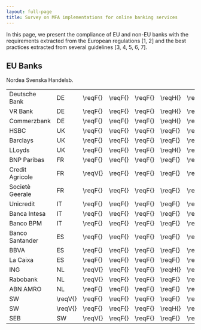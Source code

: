 ```yaml
---
layout: full-page
title: Survey on MFA implementations for online banking services
---
```


In this page, we present the compliance of EU and non-EU banks with the
requirements extracted from the European regulations [1, 2] and the best practices
extracted from several guidelines [3, 4, 5, 6, 7].

<h2>EU Banks</h2>
<table>
<tr id="deutsche-bank">
<td>Deutsche Bank 	</td>
<td> DE	</td>
<td> \reqF{} </td><td> \reqF{} 	</td><td> \reqF{} 	</td><td> \reqH{}  	</td><td> \reqH{} 	</td><td> \reqH{} 	</td><td> \reqF{} 	</td><td> \reqH{} </td><td> \reqH{} </td>
</tr>
<tr id="vr-bank">
<td>VR Bank 	</td>
<td> DE	</td>
<td> \reqF{} </td><td> \reqF{} 	</td><td> \reqF{} 	</td><td> \reqH{} 	</td><td> \reqF{} 	</td><td> \reqF{} 	</td><td> \reqF{} 	</td><td> \reqH{} </td><td> \reqH{} </td>
</tr>
<tr id="commerzbank">
<td>Commerzbank 	</td>
<td> DE	</td>
<td> \reqF{}	</td><td> \reqF{} 	</td><td> \reqF{} 	</td><td>  \reqH{} 	</td><td> \reqH{} 	</td><td> \reqH{} 	</td><td> \reqH{} 	</td><td> \reqV{} </td><td> \reqV{} </td>
</tr>
<tr id="hsbc">
<td>HSBC	</td>
<td> UK	</td>
<td> \reqF{} </td><td> \reqF{} 	</td><td> \reqF{} 	</td><td> \reqF{} 	</td><td> \reqN{} 	</td><td> \reqV{} 	</td><td> \reqF{} 	</td><td> \reqF{} </td><td> \reqF{} </td>
</tr>
<tr id="barclays">
<td>Barclays</td>
<td> UK	</td>
<td> \reqF{} </td><td> \reqF{} 	</td><td> \reqF{} 	</td><td> \reqF{} 	</td><td> \reqV{} 	</td><td> \reqV{} 	</td><td> \reqF{} 	</td><td> \reqH{} </td><td> \reqH{} </td>
</tr>
<tr id="lloyds-bank">
<td>LLoyds	</td>
<td> UK	</td>
<td> \reqF{} </td><td> \reqF{} 	</td><td> \reqF{} 	</td><td> \reqH{} 	</td><td> \reqF{} 	</td><td> \reqH{} 	</td><td> \reqF{} 	</td><td> \reqH{} </td><td> \reqH{} </td>
</tr>
<tr id="bnp-paribas">
<td>BNP Paribas	</td>
<td> FR	</td>
<td> \reqF{} </td><td> \reqF{} 	</td><td> \reqF{} 	</td><td> \reqF{}	</td><td> \reqF{} 	</td><td> \reqH{} 	</td><td> \reqH{} 	</td><td> \reqN{} </td><td> \reqN{} </td>
</tr>
<tr id="credit-agricole">
<td>Credit Agricole	</td>
<td> FR	</td>
<td> \reqV{} </td><td> 	\reqF{} 	</td><td> \reqF{} 	</td><td> \reqF{} 	</td><td> \reqF{} 	</td><td> \reqN{} 	</td><td> \reqH{} 	</td><td> \reqN{} </td><td> \reqN{} </td>
</tr>
<tr id="societe-generale">
<td>Societè Geerale</td>
<td> FR	</td>
<td> \reqF{} </td><td> \reqF{} 	</td><td> \reqF{} 	</td><td> \reqF{} 	</td><td> \reqF{} 	</td><td> \reqH{} 	</td><td> \reqH{} 	</td><td> \reqV{} </td><td> \reqV{} </td>
</tr>
<tr id="unicredit">
<td>Unicredit</td>
<td> IT	</td>
<td> \reqF{} </td><td> \reqF{} 	</td><td> \reqF{} 	</td><td> \reqF{} 	</td><td> \reqH{} 	</td><td> \reqH{} 	</td><td> \reqF{} 	</td><td> \reqH{} </td><td> \reqH{} </td>
</tr>
<tr id=""banca-intesa>
<td>Banca Intesa</td>
<td> IT	</td>
<td> \reqF{} </td><td> \reqF{} 	</td><td> \reqF{} 	</td><td>  \reqF{} 	</td><td> \reqH{} 	</td><td> \reqH{} 	</td><td> \reqF{} 	</td><td> \reqF{} </td><td> \reqF{} </td>
</tr>
<tr id="banco-bpm">
<td>Banco BPM	</td>
<td> IT	</td>
<td> \reqF{} </td><td> \reqF{} 	</td><td> \reqF{} 	</td><td> \reqF{} 	</td><td> \reqH{} 	</td><td> \reqH{} 	</td><td> \reqF{} 	</td><td> \reqF{} </td><td> \reqF{} </td>
</tr>
<tr id="banco-santander">
<td> Banco Santander	</td>
<td> ES	</td>
<td> \reqF{} </td><td> \reqF{} 	</td><td> \reqF{} 	</td><td> \reqF{} 	</td><td> \reqF{} 	</td><td> \reqV{} 	</td><td> \reqH{} 	</td><td> \reqV{} </td><td> \reqV{} </td>
</tr>
<tr id="bbva">
<td>BBVA	</td>
<td> ES	</td>
<td> \reqF{} </td><td> \reqF{} 	</td><td> \reqF{} 	</td><td> \reqF{} 	</td><td> \reqF{} 	</td><td> \reqF{} 	</td><td> \reqH{} 	</td><td> \reqV{} </td><td> \reqV{} </td>
</tr>
<tr id="la-caixa">
<td>La Caixa</td>
<td> ES	</td>
<td> \reqF{} </td><td> \reqF{} 	</td><td> \reqF{} 	</td><td> \reqF{} 	</td><td> \reqH{} 	</td><td> \reqH{} 	</td><td> \reqH{} 	</td><td> \reqF{} </td><td> \reqF{} </td>
</tr>
<tr id="ing">
<td>ING</td>
<td> NL	</td>
<td> \reqV{}	</td><td>  	\reqF{}	</td><td> \reqF{} 	</td><td> \reqH{} 	</td><td> \reqH{}	</td><td> \reqH{}	</td><td> \reqH{} 	</td><td> \reqV{}	</td><td> \reqV{} </td>
</tr>
<tr id="rabobank">
<td>Rabobank	</td>
<td> NL	</td>
<td> \reqV{} </td><td> \reqF{} 	</td><td> \reqF{} 	</td><td> \reqF{} 	</td><td> \reqF{} 	</td><td> \reqF{} 	</td><td> \reqH{} 	</td><td> \reqF{} </td><td> \reqF{} </td>
</tr>
<tr id="abn-amro">
<td>ABN AMRO</td>
<td> NL	</td>
<td>\reqF{} </td><td> \reqF{} 	</td><td> \reqF{} 	</td><td> \reqF{} 	</td><td> \reqF{} 	</td><td> \reqF{} 	</td><td> \reqH{} 	</td><td> \reqV{} </td><td> \reqV{} </td>
</tr>
<tr id="nordea">
Nordea	</td>
<td> SW	</td>
<td> \reqV{} </td><td> \reqF{} 	</td><td> \reqF{} 	</td><td> \reqF{} 	</td><td> \reqF{} 	</td><td> \reqH{} 	</td><td> \reqH{} 	</td><td> \reqH{} </td><td> \reqH{} </td>
</tr>
<tr id="svenska-handelsbanken">
Svenska Handelsb. </td>
<td> SW	</td>
<td> \reqV{} </td><td> \reqF{} 	</td><td> \reqF{} 	</td><td> \reqF{} 	</td><td> \reqH{} 	</td><td> \reqH{} 	</td><td> \reqF{} 	</td><td> \reqH{} </td><td> \reqH{} </td>
</tr>
<tr id="seb">
<td>SEB	</td>
<td> SW	</td>
<td> \reqV{} </td><td> \reqF{} 	</td><td> \reqF{} 	</td><td> \reqF{} 	</td><td> \reqF{} 	</td><td> \reqH{} 	</td><td> \reqH{} 	</td><td> \reqH{} </td><td> \reqH{} </td>
</tr>

</table>